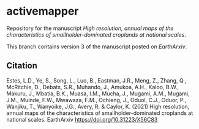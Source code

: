 activemapper
================

Repository for the manuscript *High resolution, annual maps of the
characteristics of smallholder-dominated croplands at national scales*.

This branch contains version 3 of the manuscript posted on *EarthArxiv*.

## Citation

Estes, L.D., Ye, S., Song, L., Luo, B., Eastman, J.R., Meng, Z., Zhang,
Q., McRitchie, D., Debats, S.R., Muhando, J., Amukoa, A.H., Kaloo, B.W.,
Makuru, J., Mbatia, B.K., Muasa, I.M., Mucha, J., Mugami, A.M., Mugami,
J.M., Muinde, F.W., Mwawaza, F.M., Ochieng, J., Oduol, C.J., Oduor, P.,
Wanjiku, T., Wanyoike, J.G., Avery, R. & Caylor, K. (2021) High
resolution, annual maps of the characteristics of smallholder-dominated
croplands at national scales. EarthArxiv
<https://doi.org/10.31223/X56C83>

